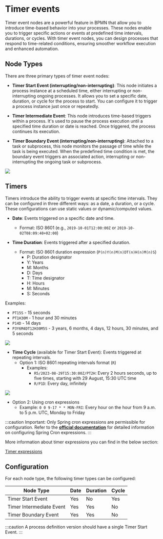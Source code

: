 # Timer events

Timer event nodes are a powerful feature in BPMN that allow you to introduce time-based behavior into your processes. These nodes enable you to trigger specific actions or events at predefined time intervals, durations, or cycles. With timer event nodes, you can design processes that respond to time-related conditions, ensuring smoother workflow execution and enhanced automation.

## Node Types

There are three primary types of timer event nodes:

* **Timer Start Event (interrupting/non-interrupting)**: This node initiates a process instance at a scheduled time, either interrupting or non-interrupting ongoing processes. It allows you to set a specific date, duration, or cycle for the process to start. You can configure it to trigger a process instance just once or repeatedly.

* **Timer Intermediate Event**: This node introduces time-based triggers within a process. It's used to pause the process execution until a specified time duration or date is reached. Once triggered, the process continues its execution.

* **Timer Boundary Event (interrupting/non-interrupting)**: Attached to a task or subprocess, this node monitors the passage of time while the task is being executed. When the predefined time condition is met, the boundary event triggers an associated action, interrupting or non-interrupting the ongoing task or subprocess.


![](https://s3.eu-west-1.amazonaws.com/docx.flowx.ai/release34/timer_events.png)

## Timers

Timers introduce the ability to trigger events at specific time intervals. They can be configured in three different ways: as a date, a duration, or a cycle. These configurations can use static values or dynamic/computed values.

- **Date**: Events triggered on a specific date and time.
  - Format: ISO 8601 (e.g., `2019-10-01T12:00:00Z` or `2019-10-02T08:09:40+02:00`)

- **Time Duration**: Events triggered after a specified duration.
  - Format: ISO 8601 duration expression (`P(n)Y(n)M(n)DT(n)H(n)M(n)S`)
    - P: Duration designator
    - Y: Years
    - M: Months
    - D: Days
    - T: Time designator
    - H: Hours
    - M: Minutes
    - S: Seconds


Examples:
*  `PT15S` - 15 seconds
* `PT1H30M` - 1 hour and 30 minutes
*  `P14D` - 14 days
* `P3Y6M4DT12H30M5S` - 3 years, 6 months, 4 days, 12 hours, 30 minutes, and 5 seconds

![](https://s3.eu-west-1.amazonaws.com/docx.flowx.ai/release34/timer_events_duration_date.gif)

- **Time Cycle** (available for Timer Start Event): Events triggered at repeating intervals.
  - Option 1: ISO 8601 repeating intervals format (`R`)
    - Examples:
      - `R5/2023-08-29T15:30:00Z/PT2H`: Every 2 hours seconds, up to five times, starting with 29 August, 15:30 UTC time
      - `R/P1D`: Every day, infinitely

![](https://s3.eu-west-1.amazonaws.com/docx.flowx.ai/release34/timer_start_cycle.gif)

  - Option 2: Using cron expressions
    - Example: `0 0 9-17 * * MON-FRI`: Every hour on the hour from 9 a.m. to 5 p.m. UTC, Monday to Friday


:::caution
Important: Only Spring cron expressions are permissible for configuration. Refer to the [<u>**official documentation**</u>](https://docs.spring.io/spring-framework/docs/current/javadoc-api/org/springframework/scheduling/support/CronExpression.html) for detailed information on configuring Spring Cron expressions.
:::


More information about timer expressions you can find in the below section:

[Timer expressions](timer-expressions.md)

## Configuration

For each node type, the following timer types can be configured:

| Node Type               | Date | Duration | Cycle |
|-------------------------|------|----------|-------|
| Timer Start Event       | Yes  | No       | Yes   |
| Timer Intermediate Event| Yes  | Yes      | No    |
| Timer Boundary Event    | Yes  | Yes      | No    |


:::caution
A process definition version should have a single Timer Start Event.
:::





